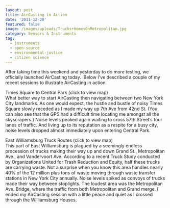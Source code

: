```yaml
---
layout: post
title: AirCasting in Action
date: '2011-12-20'
featured: false
image: /images/uploads/Trucks+HomesOnMetropolitan.jpg
category: Sensors & Instruments
tag:
  - instruments
  - open-source
  - environmental-justice
  - citizen science
---
```

<p>After taking time this weekend and yesterday to do more testing, we officially launched AirCasting today.  Below I've described a couple of my recent sessions to illustrate AirCasting in action.</p>
<p>Times Square to Central Park (click to view map)<br />
What better way to start AirCasting then navigating between two New York City landmarks. As one would expect, the hustle and bustle of noisy Times Square slowly receded as I made my way up 7th Ave from 42nd St. (You can also see that the GPS had a difficult time locating me amongst all the skyscrapers.) Noise levels peaked again waiting to cross 57th Street’s four lanes of traffic. And living up to its reputation as a respite for a busy city, noise levels dropped almost immediately upon entering Central Park.</p>
<p>East Williamsburg Truck Routes (click to view map)<br />
This part of East Williamsburg is plagued by a seemingly endless procession of trucks making their way up and down Grand St., Metropolitan Ave., and Vandervoort Ave. According to a recent Truck Study conducted by Organizations United for Trash Reduction and Equity, half these trucks are carrying waste. Not a surprise when you know this area handles nearly 40% of the 12 million plus tons of waste moving through waste transfer stations in New York City annually. Noise levels spiked as convoys of trucks made their way between stoplights. The loudest area was the Metropolitan Ave. Bridge, where the traffic from both Metropolitan and Grand merge. I ended my AirCasting session with a little peace and quiet as I crossed through the Williamsburg Houses.</p>
